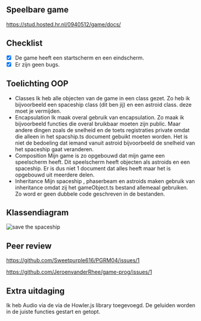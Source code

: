 ## Speelbare game

https://stud.hosted.hr.nl/0940512/game/docs/

## Checklist

- [x] De game heeft een startscherm en een eindscherm.
- [x] Er zijn geen bugs.

## Toelichting OOP 

- Classes
Ik heb alle objecten van de game in een class gezet. Zo heb ik bijvoorbeeld een spaceship class (dit ben jij) en een astroid class. deze moet je vermijden.
- Encapsulation 
Ik maak overal gebruik van encapsulation. Zo maak ik bijvoorbeeld functies die overal bruikbaar moeten zijn public. Maar andere dingen zoals de snelheid en de toets registraties private omdat die alleen in het spacship.ts document gebuikt moeten worden. Het is niet de bedoeling dat iemand vanuit astroid bijvoorbeeld de snelheid van het spaceship gaat veranderen.
- Composition
Mijn game is zo opgebouwd dat mijn game een speelscherm heeft. Dit speelscherm heeft objecten als astroids en een spaceship. Er is dus niet 1 document dat alles heeft maar het is opgebouwd uit meerdere delen.
- Inheritance
Mijn spaceship , phaserbeam en astroids maken gebruik van inheritance omdat zij het gameObject.ts bestand allemeaal gebruiken. Zo word er geen dubbele code geschreven in de bestanden.

## Klassendiagram

![save the spaceship](https://user-images.githubusercontent.com/32699476/41508388-43bc07c6-7244-11e8-9320-c072c10f8622.png)

## Peer review

https://github.com/Sweetpurple616/PGRM04/issues/1

https://github.com/JeroenvanderRhee/game-prog/issues/1

## Extra uitdaging

Ik heb Audio via de via de Howler.js library toegevoegd. De geluiden worden in de juiste functies gestart en getopt.
